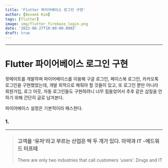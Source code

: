 ```yaml
---
title: 'Flutter 파이어베이스 로그인 구현'
author: [Bosoek Kim]
tags: [flutter]
image: img/flutter_firebase_login.png
date: '2022-08-27T10:00:00.000Z'
draft: true
---
```


---
# Flutter 파이어베이스 로그인 구현

핏메이트를 개발하며 파이어베이스를 이용해 구글 로그인, 페이스북 로그인, 카카오톡 로그인을 구현했었는데, 개발 외적으로 해줘야 할 것들이 있고, 또 로그인 뿐만 아니라 회원가입, 로그 아웃, 자동 로그인들도 구현하려니 너무 힘들었어서 추후 같은 삽질을 안하기 위해 간단히 글로 남겨본다.

파이어베이스 설정은 기본적이라 패스한다.

### 1. 

---

> ### 고객을 ‘유저’라고 부르는 산업은 딱 두 개가 있다. 마약과 IT -에드워드 터프테
> There are only two industries that call customers 'users'. Drugs and IT